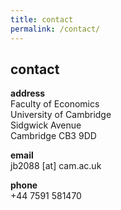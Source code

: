 ```yaml
---
title: contact
permalink: /contact/
---
```


## contact

**address** <br>
Faculty of Economics <br>
University of Cambridge <br>
Sidgwick Avenue <br>
Cambridge CB3 9DD <br>

**email** <br>
jb2088 [at] cam.ac.uk

**phone** <br>
+44 7591 581470
